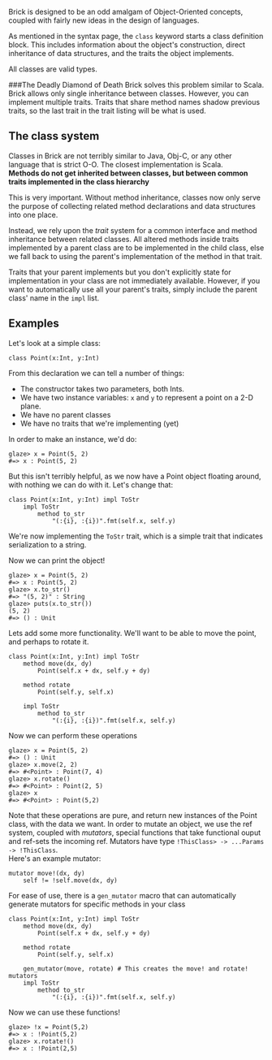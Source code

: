 Brick is designed to be an odd amalgam of Object-Oriented concepts, coupled with fairly new ideas in the design of languages.

As mentioned in the syntax page, the `class` keyword starts a class definition block. This includes information about the object's construction, direct inheritance of data structures, and the traits the object implements.

All classes are valid types.


###The Deadly Diamond of Death
Brick solves this problem similar to Scala. Brick allows only single inheritance between classes. However, you can implement multiple traits. Traits that share method names shadow previous traits, so the last trait in the trait listing will be what is used.

## The class system
Classes in Brick are not terribly similar to Java, Obj-C, or any other language that is strict O-O. The closest implementation is Scala.  
__Methods do not get inherited between classes, but between common traits implemented in the class hierarchy__

This is very important. Without method inheritance, classes now only serve the purpose of collecting related method declarations and data structures into one place.

Instead, we rely upon the _trait_ system for a common interface and method inheritance between related classes. All altered methods inside traits implemented by a parent class are to be implemented in the child class, else we fall back to using the parent's implementation of the method in that trait.  

Traits that your parent implements but you don't explicitly state for implementation in your class are not immediately available. However, if you want to automatically use all your parent's traits, simply include the parent class' name in the `impl` list.

## Examples
Let's look at a simple class:
```brick
class Point(x:Int, y:Int)
```
From this declaration we can tell a number of things:
- The constructor takes two parameters, both Ints.
- We have two instance variables: `x` and `y` to represent a point on a 2-D plane.
- We have no parent classes
- We have no traits that we're implementing (yet)

In order to make an instance, we'd do:
```brick
glaze> x = Point(5, 2)
#=> x : Point(5, 2)
```

But this isn't terribly helpful, as we now have a Point object floating around, with nothing we can do with it. Let's change that:
```brick
class Point(x:Int, y:Int) impl ToStr
    impl ToStr
        method to_str
            "(:{i}, :{i})".fmt(self.x, self.y)
```
We're now implementing the `ToStr` trait, which is a simple trait that indicates serialization to a string.

Now we can print the object!
```brick
glaze> x = Point(5, 2)
#=> x : Point(5, 2)
glaze> x.to_str()
#=> "(5, 2)" : String
glaze> puts(x.to_str())
(5, 2)
#=> () : Unit
```

Lets add some more functionality. We'll want to be able to move the point, and perhaps to rotate it.

```brick
class Point(x:Int, y:Int) impl ToStr
    method move(dx, dy)
        Point(self.x + dx, self.y + dy)

    method rotate
        Point(self.y, self.x)

    impl ToStr
        method to_str
            "(:{i}, :{i})".fmt(self.x, self.y)
```

Now we can perform these operations
```glaze
glaze> x = Point(5, 2)
#=> () : Unit
glaze> x.move(2, 2)
#=> #<Point> : Point(7, 4)
glaze> x.rotate()
#=> #<Point> : Point(2, 5)
glaze> x
#=> #<Point> : Point(5,2)
```

Note that these operations are pure, and return new instances of the Point class, with the data we want. In order to mutate an object, we use the ref system, coupled with _mutators_, special functions that take functional ouput and ref-sets the incoming ref. Mutators have type `!ThisClass> -> ...Params -> !ThisClass`.  
Here's an example mutator:

```brick
mutator move!(dx, dy)
    self != !self.move(dx, dy)
```
For ease of use, there is a `gen_mutator` macro that can automatically generate mutators for specific methods in your class

```brick
class Point(x:Int, y:Int) impl ToStr
    method move(dx, dy)
        Point(self.x + dx, self.y + dy)

    method rotate
        Point(self.y, self.x)

    gen_mutator(move, rotate) # This creates the move! and rotate! mutators
    impl ToStr
        method to_str
            "(:{i}, :{i})".fmt(self.x, self.y)
```
Now we can use these functions!
```glaze
glaze> !x = Point(5,2)
#=> x : !Point(5,2)
glaze> x.rotate!()
#=> x : !Point(2,5)
```
